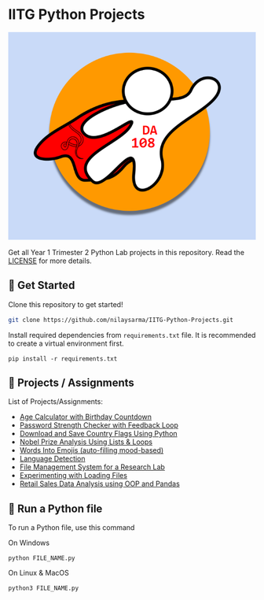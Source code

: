 # IITG Python Projects

![DA 108](DA108.png)

Get all Year 1 Trimester 2 Python Lab projects in this repository. Read the [LICENSE](LICENSE) for more details.

## 🚀 Get Started
Clone this repository to get started!
```sh
git clone https://github.com/nilaysarma/IITG-Python-Projects.git
```

Install required dependencies from `requirements.txt` file. It is recommended to create a virtual environment first.
```
pip install -r requirements.txt
```

## 📂 Projects / Assignments
List of Projects/Assignments:
- [Age Calculator with Birthday Countdown](Week2/Age_Calculator.py)
- [Password Strength Checker with Feedback Loop](Week3/Password_Strength_Checker.py)
- [Download and Save Country Flags Using Python](Week5/Country_Flags.ipynb)
- [Nobel Prize Analysis Using Lists & Loops](Week5/Nobel_Prize_Analysis.ipynb)
- [Words Into Emojis (auto-filling mood-based)](Week6/Words_Into_Emojis.py)
- [Language Detection](Week6/Language_Detection.py)
- [File Management System for a Research Lab](Week7/File_Management_System.ipynb)
- [Experimenting with Loading Files](Week7/Loading_Files.ipynb)
- [Retail Sales Data Analysis using OOP and Pandas](Week8/Retail_Sales_Data_Analysis.ipynb)

## 🐍 Run a Python file
To run a Python file, use this command

On Windows
```
python FILE_NAME.py
```
On Linux & MacOS
```
python3 FILE_NAME.py
```